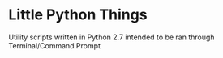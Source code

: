 # Little Python Things

Utility scripts written in Python 2.7 intended to be ran through Terminal/Command Prompt
